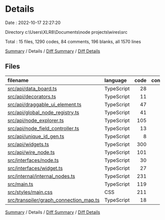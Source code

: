 # Details

Date : 2022-10-17 22:27:20

Directory c:\\Users\\XLR8\\Documents\\node projects\\wires\\src

Total : 15 files,  1290 codes, 84 comments, 196 blanks, all 1570 lines

[Summary](results.md) / Details / [Diff Summary](diff.md) / [Diff Details](diff-details.md)

## Files
| filename | language | code | comment | blank | total |
| :--- | :--- | ---: | ---: | ---: | ---: |
| [src/api/data_board.ts](/src/api/data_board.ts) | TypeScript | 28 | 0 | 8 | 36 |
| [src/api/decorators.ts](/src/api/decorators.ts) | TypeScript | 11 | 0 | 0 | 11 |
| [src/api/draggable_ui_element.ts](/src/api/draggable_ui_element.ts) | TypeScript | 47 | 6 | 7 | 60 |
| [src/api/global_node_registry.ts](/src/api/global_node_registry.ts) | TypeScript | 41 | 16 | 11 | 68 |
| [src/api/node_explorer.ts](/src/api/node_explorer.ts) | TypeScript | 105 | 17 | 12 | 134 |
| [src/api/node_field_controller.ts](/src/api/node_field_controller.ts) | TypeScript | 13 | 0 | 4 | 17 |
| [src/api/unique_id_gen.ts](/src/api/unique_id_gen.ts) | TypeScript | 8 | 0 | 0 | 8 |
| [src/api/widgets.ts](/src/api/widgets.ts) | TypeScript | 300 | 4 | 38 | 342 |
| [src/api/wire_node.ts](/src/api/wire_node.ts) | TypeScript | 101 | 3 | 19 | 123 |
| [src/interfaces/node.ts](/src/interfaces/node.ts) | TypeScript | 30 | 3 | 7 | 40 |
| [src/interfaces/widget.ts](/src/interfaces/widget.ts) | TypeScript | 27 | 0 | 8 | 35 |
| [src/internal/internal_nodes.ts](/src/internal/internal_nodes.ts) | TypeScript | 231 | 0 | 19 | 250 |
| [src/main.ts](/src/main.ts) | TypeScript | 119 | 26 | 22 | 167 |
| [src/styles/main.css](/src/styles/main.css) | CSS | 211 | 9 | 38 | 258 |
| [src/transpiler/graph_connection_map.ts](/src/transpiler/graph_connection_map.ts) | TypeScript | 18 | 0 | 3 | 21 |

[Summary](results.md) / Details / [Diff Summary](diff.md) / [Diff Details](diff-details.md)